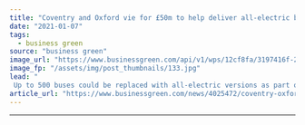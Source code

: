 ```yaml
---
title: "Coventry and Oxford vie for £50m to help deliver all-electric bus city vision"
date: "2021-01-07"
tags: 
  - business green
source: "business green"
image_url: "https://www.businessgreen.com/api/v1/wps/12cf8fa/3197416f-2cd1-4546-960c-e30efec7ba34/2/oxford-electric-buses-credit-travellinglight-iStock-1197824572-185x114.jpg"
image_fp: "/assets/img/post_thumbnails/133.jpg"
lead: "
 Up to 500 buses could be replaced with all-electric versions as part of government competition ..."
article_url: "https://www.businessgreen.com/news/4025472/coventry-oxford-vie-gbp50m-help-deliver-electric-bus-city-vision"
---
```


---

